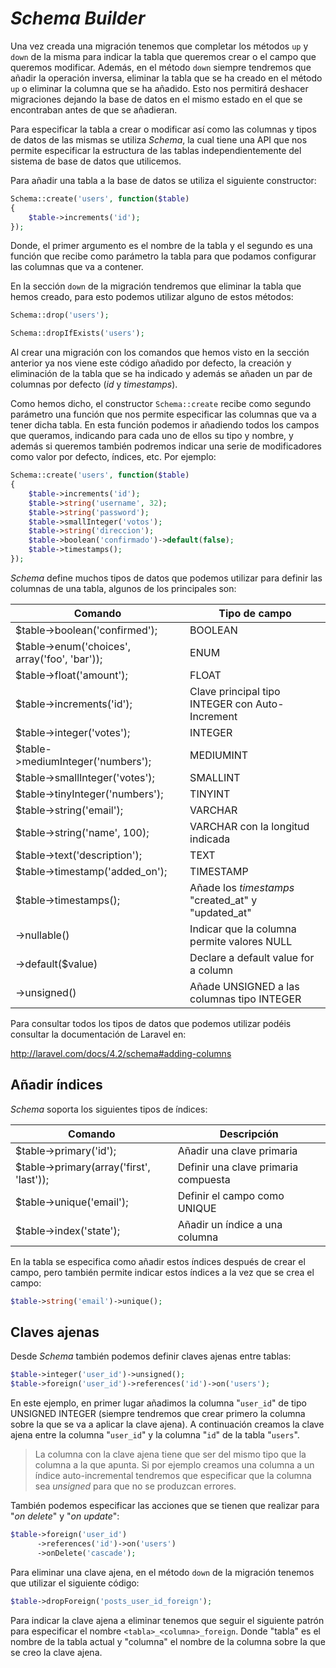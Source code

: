 # _Schema Builder_

Una vez creada una migración tenemos que completar los métodos `up` y `down` de la misma para indicar la tabla que queremos crear o el campo que queremos modificar. Además, en el método `down` siempre tendremos que añadir la operación inversa, eliminar la tabla que se ha creado en el método `up` o eliminar la columna que se ha añadido. Esto nos permitirá deshacer migraciones dejando la base de datos en el mismo estado en el que se encontraban antes de que se añadieran.

Para especificar la tabla a crear o modificar así como las columnas y tipos de datos de las mismas se utiliza _Schema_, la cual tiene una API que nos permite especificar la estructura de las tablas independientemente del sistema de base de datos que utilicemos. 

Para añadir una tabla a la base de datos se utiliza el siguiente constructor: 

```php
Schema::create('users', function($table)
{
    $table->increments('id');
});
```

Donde, el primer argumento es el nombre de la tabla y el segundo es una función que recibe como parámetro la tabla para que podamos configurar las columnas que va a contener. 

En la sección `down` de la migración tendremos que eliminar la tabla que hemos creado, para esto podemos utilizar alguno de estos métodos: 

```php
Schema::drop('users');

Schema::dropIfExists('users');
```

Al crear una migración con los comandos que hemos visto en la sección anterior ya nos viene este código añadido por defecto, la creación y eliminación de la tabla que se ha indicado y además se añaden un par de columnas por defecto (_id_ y _timestamps_). 

Como hemos dicho, el constructor `Schema::create` recibe como segundo parámetro una función que nos permite especificar las columnas que va a tener dicha tabla. En esta función podemos ir añadiendo todos los campos que queramos, indicando para cada uno de ellos su tipo y nombre, y además si queremos también podremos indicar una serie de modificadores como valor por defecto, índices, etc. Por ejemplo: 

```php
Schema::create('users', function($table)
{
    $table->increments('id');
    $table->string('username', 32);
    $table->string('password');
    $table->smallInteger('votos');
    $table->string('direccion');
    $table->boolean('confirmado')->default(false);
    $table->timestamps();
});
```

_Schema_ define muchos tipos de datos que podemos utilizar para definir las columnas de una tabla, algunos de los principales son: 


| Comando                                       | Tipo de campo |
| --------------------------------------------- | -- |
| $table->boolean('confirmed'); 	               | BOOLEAN |
| $table->enum('choices', array('foo', 'bar')); | ENUM |
| $table->float('amount');                      | FLOAT |
| $table->increments('id');                     | Clave principal tipo INTEGER con Auto-Increment |
| $table->integer('votes');                     | INTEGER |
| $table->mediumInteger('numbers');             | MEDIUMINT |
| $table->smallInteger('votes'); 	           | SMALLINT |
| $table->tinyInteger('numbers'); 	           | TINYINT |
| $table->string('email'); 	                    | VARCHAR |
| $table->string('name', 100); 	                | VARCHAR con la longitud indicada |
| $table->text('description'); 	                | TEXT |
| $table->timestamp('added_on'); 	           | TIMESTAMP |
| $table->timestamps(); 	                       | Añade los _timestamps_ "created_at" y "updated_at" |
| ->nullable() 	                                | Indicar que la columna permite valores NULL |
| ->default($value) 	                           | Declare a default value for a column |
| ->unsigned() 	                                | Añade UNSIGNED a las columnas tipo INTEGER | 


Para consultar todos los tipos de datos que podemos utilizar podéis consultar la documentación de Laravel en: 

http://laravel.com/docs/4.2/schema#adding-columns





<!-- *********************************** -->
## Añadir índices

_Schema_ soporta los siguientes tipos de índices: 

| Comando                                    | Descripción | 
| ------------------------------------------ | -- |
| $table->primary('id');                     | Añadir una clave primaria |
| $table->primary(array('first', 'last')); 	| Definir una clave primaria compuesta |
| $table->unique('email'); 	                | Definir el campo como UNIQUE |
| $table->index('state'); 	                | Añadir un índice a una columna |

En la tabla se especifica como añadir estos índices después de crear el campo, pero también permite indicar estos índices a la vez que se crea el campo: 

```php
$table->string('email')->unique();
```




<!-- *********************************** -->
## Claves ajenas

Desde _Schema_ también podemos definir claves ajenas entre tablas:

```php
$table->integer('user_id')->unsigned();
$table->foreign('user_id')->references('id')->on('users');
```

En este ejemplo, en primer lugar añadimos la columna "`user_id`" de tipo UNSIGNED INTEGER (siempre tendremos que crear primero la columna sobre la que se va a aplicar la clave ajena). A continuación creamos la clave ajena entre la columna "`user_id`" y la columna "`id`" de la tabla "`users`".


> La columna con la clave ajena tiene que ser del mismo tipo que la columna a la que apunta. Si por ejemplo creamos una columna a un índice auto-incremental tendremos que especificar que la columna sea _unsigned_ para que no se produzcan errores.


También podemos especificar las acciones que se tienen que realizar para "_on delete_" y "_on update_": 

```php
$table->foreign('user_id')
      ->references('id')->on('users')
      ->onDelete('cascade');
```


Para eliminar una clave ajena, en el método `down` de la migración tenemos que utilizar el siguiente código:  

```php
$table->dropForeign('posts_user_id_foreign');
```

Para indicar la clave ajena a eliminar tenemos que seguir el siguiente patrón para especificar el nombre `<tabla>_<columna>_foreign`. Donde "tabla" es el nombre de la tabla actual y "columna" el nombre de la columna sobre la que se creo la clave ajena.





